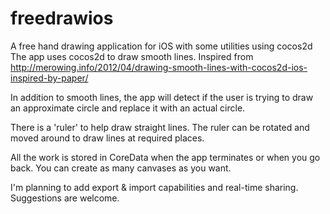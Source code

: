# freedrawios
A free hand drawing application for iOS with some utilities using cocos2d
The app uses cocos2d to draw smooth lines. Inspired from http://merowing.info/2012/04/drawing-smooth-lines-with-cocos2d-ios-inspired-by-paper/

In addition to smooth lines, the app will detect if the user is trying to draw an approximate circle and replace it with an actual circle.

There is a 'ruler' to help draw straight lines. The ruler can be rotated and moved around to draw lines at required places.

All the work is stored in CoreData when the app terminates or when you go back. You can create as many canvases as you want.

I'm planning to add export & import capabilities and real-time sharing. Suggestions are welcome.
